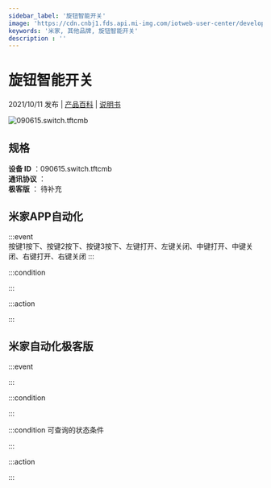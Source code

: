 ```yaml
---
sidebar_label: '旋钮智能开关'
image: 'https://cdn.cnbj1.fds.api.mi-img.com/iotweb-user-center/developer_1679048027212JEH5BKlS.png?GalaxyAccessKeyId=AKVGLQWBOVIRQ3XLEW&Expires=9223372036854775807&Signature=PH0ap/tcm0HK2EU+BfjFiyPEH7c='
keywords: '米家, 其他品牌, 旋钮智能开关'
description : ''
---
```

# 旋钮智能开关

2021/10/11 发布 | [产品百科](https://home.mi.com/webapp/content/baike/product/index.html?model=090615.switch.tftcmb/) | [说明书](https://home.mi.com/views/introduction.html?model=090615.switch.tftcmb&region=cn)

![090615.switch.tftcmb](https://cdn.cnbj1.fds.api.mi-img.com/iotweb-user-center/developer_1679048027212JEH5BKlS.png?GalaxyAccessKeyId=AKVGLQWBOVIRQ3XLEW&Expires=9223372036854775807&Signature=PH0ap/tcm0HK2EU+BfjFiyPEH7c=)

## 规格  
> 
**设备 ID** ：090615.switch.tftcmb  
**通讯协议** ：  
**极客版**  ： 待补充 


## 米家APP自动化  

:::event  
按键1按下、按键2按下、按键3按下、左键打开、左键关闭、中键打开、中键关闭、右键打开、右键关闭
:::

:::condition  

:::

:::action   

:::

## 米家自动化极客版  

:::event  

:::

:::condition  

:::

:::condition 可查询的状态条件  

:::

:::action  

:::

        
